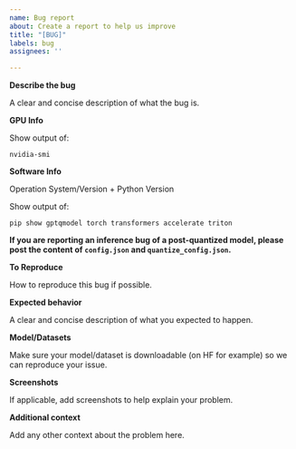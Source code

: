 ```yaml
---
name: Bug report
about: Create a report to help us improve
title: "[BUG]"
labels: bug
assignees: ''

---
```


**Describe the bug**

A clear and concise description of what the bug is.

**GPU Info**

Show output of:

```
nvidia-smi
```

**Software Info**

Operation System/Version + Python Version

Show output of:
```
pip show gptqmodel torch transformers accelerate triton
```

**If you are reporting an inference bug of a post-quantized model, please post the content of `config.json` and `quantize_config.json`.**

**To Reproduce**

How to reproduce this bug if possible.

**Expected behavior**

A clear and concise description of what you expected to happen.

**Model/Datasets**

Make sure your model/dataset is downloadable (on HF for example) so we can reproduce your issue.

**Screenshots**

If applicable, add screenshots to help explain your problem.

**Additional context**

Add any other context about the problem here.
